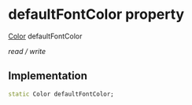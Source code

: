 


# defaultFontColor property






[Color](https://api.flutter.dev/flutter/dart-ui/Color-class.html) defaultFontColor
  
_read / write_






## Implementation

```dart
static Color defaultFontColor;


```








